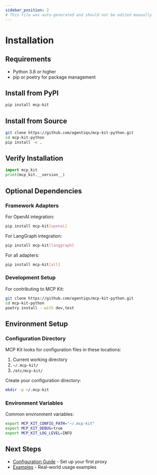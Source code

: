 ```yaml
---
sidebar_position: 2
# This file was auto-generated and should not be edited manually
---
```


# Installation

## Requirements

- Python 3.8 or higher
- pip or poetry for package management

## Install from PyPI

```bash
pip install mcp-kit
```

## Install from Source

```bash
git clone https://github.com/agentiqs/mcp-kit-python.git
cd mcp-kit-python
pip install -e .
```

## Verify Installation

```python
import mcp_kit
print(mcp_kit.__version__)
```

## Optional Dependencies

### Framework Adapters

For OpenAI integration:
```bash
pip install mcp-kit[openai]
```

For LangGraph integration:
```bash
pip install mcp-kit[langgraph] 
```

For all adapters:
```bash
pip install mcp-kit[all]
```

### Development Setup

For contributing to MCP Kit:

```bash
git clone https://github.com/agentiqs/mcp-kit-python.git
cd mcp-kit-python
poetry install --with dev,test
```

## Environment Setup

### Configuration Directory

MCP Kit looks for configuration files in these locations:

1. Current working directory
2. `~/.mcp-kit/`
3. `/etc/mcp-kit/`

Create your configuration directory:

```bash
mkdir -p ~/.mcp-kit
```

### Environment Variables

Common environment variables:

```bash
export MCP_KIT_CONFIG_PATH="~/.mcp-kit"
export MCP_KIT_DEBUG=true
export MCP_KIT_LOG_LEVEL=INFO
```

## Next Steps

- [Configuration Guide](./configuration.md) - Set up your first proxy
- [Examples](/docs/python-sdk/examples) - Real-world usage examples
